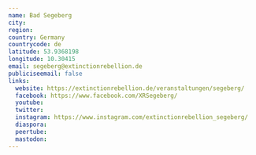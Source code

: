 ```yaml
---
name: Bad Segeberg
city:
region:
country: Germany
countrycode: de
latitude: 53.9368198
longitude: 10.30415
email: segeberg@extinctionrebellion.de
publiciseemail: false
links:
  website: https://extinctionrebellion.de/veranstaltungen/segeberg/
  facebook: https://www.facebook.com/XRSegeberg/
  youtube:
  twitter:
  instagram: https://www.instagram.com/extinctionrebellion_segeberg/
  diaspora:
  peertube:
  mastodon:
---
```

